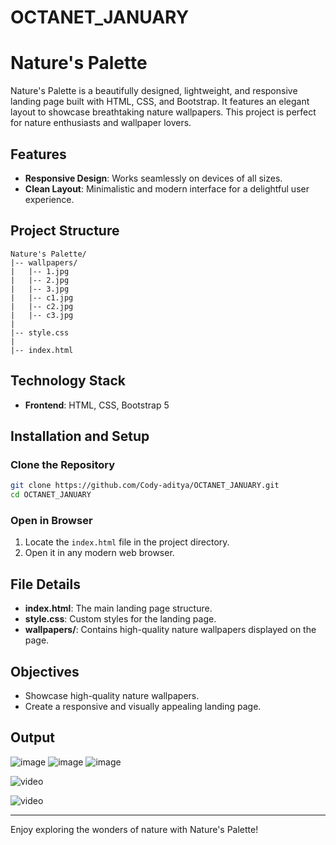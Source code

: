 # OCTANET_JANUARY
# Nature's Palette

Nature's Palette is a beautifully designed, lightweight, and responsive landing page built with HTML, CSS, and Bootstrap. It features an elegant layout to showcase breathtaking nature wallpapers. This project is perfect for nature enthusiasts and wallpaper lovers.

## Features

- **Responsive Design**: Works seamlessly on devices of all sizes.
- **Clean Layout**: Minimalistic and modern interface for a delightful user experience.

## Project Structure

```
Nature's Palette/
|-- wallpapers/
|   |-- 1.jpg
|   |-- 2.jpg
|   |-- 3.jpg
|   |-- c1.jpg
|   |-- c2.jpg
|   |-- c3.jpg
|
|-- style.css
|
|-- index.html
```

## Technology Stack

- **Frontend**: HTML, CSS, Bootstrap 5

## Installation and Setup

### Clone the Repository

```bash
git clone https://github.com/Cody-aditya/OCTANET_JANUARY.git
cd OCTANET_JANUARY
```

### Open in Browser

1. Locate the `index.html` file in the project directory.
2. Open it in any modern web browser.

## File Details

- **index.html**: The main landing page structure.
- **style.css**: Custom styles for the landing page.
- **wallpapers/**: Contains high-quality nature wallpapers displayed on the page.

## Objectives

- Showcase high-quality nature wallpapers.
- Create a responsive and visually appealing landing page.

## Output

![image](https://github.com/user-attachments/assets/4fd04913-1383-404c-9029-9c073eb70b11)
![image](https://github.com/user-attachments/assets/2dda36d2-0844-4a24-965d-a7ae27f39406)
![image](https://github.com/user-attachments/assets/e651ee12-e5a3-454f-baa0-2b61fba11330)


![video](https://github.com/user-attachments/assets/8a901470-276f-4eae-b20d-5bec8e5472be)


![video](https://github.com/user-attachments/assets/29882165-cfc8-4c7c-8482-c4621392cdbc)



---

Enjoy exploring the wonders of nature with Nature's Palette!
